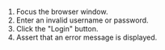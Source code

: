 1. Focus the browser window.
2. Enter an invalid username or password.
3. Click the "Login" button.
4. Assert that an error message is displayed.